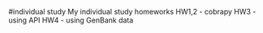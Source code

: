 #individual study
My individual study homeworks
HW1,2 - cobrapy
HW3 - using API
HW4 - using GenBank data